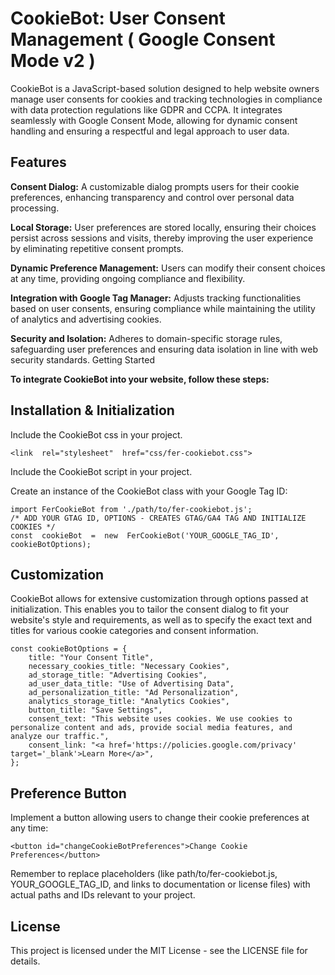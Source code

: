# CookieBot: User Consent Management ( Google Consent Mode v2 )
CookieBot is a JavaScript-based solution designed to help website owners manage user consents for cookies and tracking technologies in compliance with data protection regulations like GDPR and CCPA. It integrates seamlessly with Google Consent Mode, allowing for dynamic consent handling and ensuring a respectful and legal approach to user data.

## Features
**Consent Dialog:** A customizable dialog prompts users for their cookie preferences, enhancing transparency and control over personal data processing.

**Local Storage:** User preferences are stored locally, ensuring their choices persist across sessions and visits, thereby improving the user experience by eliminating repetitive consent prompts.

**Dynamic Preference Management:** Users can modify their consent choices at any time, providing ongoing compliance and flexibility.

**Integration with Google Tag Manager:** Adjusts tracking functionalities based on user consents, ensuring compliance while maintaining the utility of analytics and advertising cookies.

**Security and Isolation:** Adheres to domain-specific storage rules, safeguarding user preferences and ensuring data isolation in line with web security standards.
Getting Started

**To integrate CookieBot into your website, follow these steps:**

## Installation & Initialization
Include the CookieBot css in your project.

    <link  rel="stylesheet"  href="css/fer-cookiebot.css">

Include the CookieBot script in your project.

Create an instance of the CookieBot class with your Google Tag ID:

    import FerCookieBot from './path/to/fer-cookiebot.js';
    /* ADD YOUR GTAG ID, OPTIONS - CREATES GTAG/GA4 TAG AND INITIALIZE COOKIES */
    const  cookieBot  =  new  FerCookieBot('YOUR_GOOGLE_TAG_ID', cookieBotOptions);

## Customization
CookieBot allows for extensive customization through options passed at initialization. This enables you to tailor the consent dialog to fit your website's style and requirements, as well as to specify the exact text and titles for various cookie categories and consent information.

    const cookieBotOptions = {
        title: "Your Consent Title",
        necessary_cookies_title: "Necessary Cookies",
        ad_storage_title: "Advertising Cookies",
        ad_user_data_title: "Use of Advertising Data",
        ad_personalization_title: "Ad Personalization",
        analytics_storage_title: "Analytics Cookies",
        button_title: "Save Settings",
        consent_text: "This website uses cookies. We use cookies to personalize content and ads, provide social media features, and analyze our traffic.",
        consent_link: "<a href='https://policies.google.com/privacy' target='_blank'>Learn More</a>",
    };

## Preference Button
Implement a button allowing users to change their cookie preferences at any time:

    <button id="changeCookieBotPreferences">Change Cookie Preferences</button>

Remember to replace placeholders (like path/to/fer-cookiebot.js, YOUR_GOOGLE_TAG_ID, and links to documentation or license files) with actual paths and IDs relevant to your project. 

## License
This project is licensed under the MIT License - see the LICENSE file for details.
